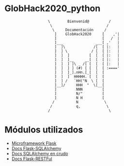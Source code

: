 # GlobHack2020_python
                        \        Bienvenid@         /
                         \                         /
                          \     Documentación     /
                           ]    GlobHack2020     [    ,'|
                           ]                     [   /  |
                           ]___               ___[ ,'   |
                           ]  ]\             /[  [ |:   |
                           ]  ] \           / [  [ |:   |
                           ]  ]  ]         [  [  [ |:   |
                           ]  ]  ]__     __[  [  [ |:   |
                           ]  ]  ] ]\ _ /[ [  [  [ |:   |
                           ]  ]  ] ] (#) [ [  [  [ :===='
                           ]  ]  ]_].nHn.[_[  [  [
                           ]  ]  ]  HHHHH. [  [  [
                           ]  ] /   `HH("N  \ [  [
                           ]__]/     HHH  "  \[__[
                           ]         NNN         [
                           ]         N/"         [
                           ]         N H         [
                          /          N            \
                         /           q,            \
                        /                           \

# Módulos utilizados
* [Microframework Flask](https://flask.palletsprojects.com/)
* [Docs Flask-SQLAlchemy](https://flask-sqlalchemy.palletsprojects.com/)
* [Docs SQLAlchemy en crudo](https://docs.sqlalchemy.org/en/13/orm/index.html)
* [Docs Flask-RESTFul](https://flask-restful.readthedocs.io/)
